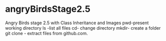 # angryBirdsStage2.5
Angry Birds stage 2.5 with Class Inheritance and Images
pwd-present working directory
ls -list all files
cd- change directory
mkdir- create a folder 
git clone - extract files from github.com.

